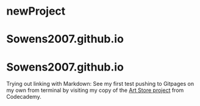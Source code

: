 # newProject
# Sowens2007.github.io
# Sowens2007.github.io

Trying out linking with Markdown: See my first test pushing to Gitpages on my own from terminal by visiting my copy of the [Art Store project](https://sowens2007.github.io/art-store-clone-practice/) from Codecademy. 